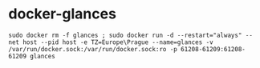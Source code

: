 # docker-glances
`sudo docker rm -f glances ; sudo docker run -d --restart="always" --net host --pid host -e TZ=Europe\Prague --name=glances -v /var/run/docker.sock:/var/run/docker.sock:ro -p 61208-61209:61208-61209 glances`
